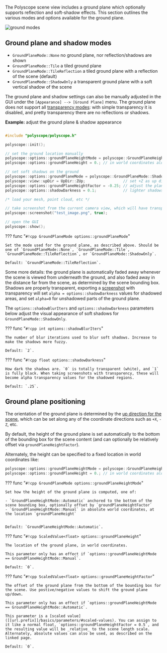 The Polyscope scene view includes a ground plane which optionally supports reflection and soft-shadow effects. This section outlines the various modes and options available for the ground plane.

![ground modes]([[url.prefix]]/media/ground_plane_options.jpg)


## Ground plane and shadow modes

- `GroundPlaneMode::None` no ground plane, nor reflection/shadows are shown
- `GroundPlaneMode::Tile` a tiled ground plane 
- `GroundPlaneMode::TileReflection` a tiled ground plane with a reflection of the scene (default)
- `GroundPlaneMode::ShadowOnly` a transparent ground plane with a soft vertical shadow of the scene

The ground plane and shadow settings can also be manually adjusted in the GUI under the `[Appearance] --> [Ground Plane]` menu. The ground plane does not support all [transparency modes]([[url.prefix]]/features/transparency): with simple transparency it is disabled, and pretty transparency there are no reflections or shadows.

**Example:** adjust the ground plane & shadow appearance

```cpp

#include "polyscope/polyscope.h"

polyscope::init();

// set the ground location manually
polyscope::options::groundPlaneHeightMode = polyscope::GroundPlaneHeightMode::Manual;
polyscope::options::groundPlaneHeight = 0.; // in world coordinates along the up axis

// set soft shadows on the ground
polyscope::options::groundPlaneMode = polyscope::GroundPlaneMode::ShadowOnly;
polyscope::view::upDir = UpDir::ZUp;                 // set +Z as up direction
polyscope::options::groundPlaneHeightFactor = -0.25; // adjust the plane height
polyscope::options::shadowDarkness = 0.1;            // lighter shadows

/* load your mesh, point cloud, etc */

// take screenshot from the current camera view, which will have transparent shadows
polyscope::screenshot("test_image.png", true);

// open the GUI
polyscope::show();
```

??? func "`#!cpp GroundPlaneMode options::groundPlaneMode`"
    
    Set the mode used for the ground plane, as described above. Should be one of `GroundPlaneMode::None`, `GroundPlaneMode::Tile`, `GroundPlaneMode::TileReflection`, or `GroundPlaneMode::ShadowOnly`.

    Default: `GroundPlaneMode::TileReflection`.

Some more details: the ground plane is automatically faded away whenever the scene is viewed from underneath the ground, and also faded away in the distance far from the scene, as determined by the scene bounding box. Shadows are properly transparent, exporting a [screenshot]([[url.prefix]]/features/screenshots) with transparency will set `alpha = options::shadowDarkness` values for shadowed areas, and set `alpha=0` for unshadowed parts of the ground plane.

The `options::shadowBlurIters` and `options::shadowDarkness` parameters below adjust the visual appearance of soft shadows for `GroundPlaneMode::ShadowOnly`.

??? func "`#!cpp int options::shadowBlurIters`"

    The number of blur iterations used to blur soft shadows. Increase to make the shadows more fuzzy.

    Default: `2`. 

??? func "`#!cpp float options::shadowDarkness`"

    How dark the shadows are. `0` is totally transparent (white), and `1` is fully black. When taking screenshots with transparency, these will become alpha transparency values for the shadowed regions.

    Default: `.25`. 

## Ground plane positioning

The orientation of the ground plane is determined by the [up direction for the scene]([[url.prefix]]/basics/camera_controls/#up-direction), which can be set along any of the coordinate directions such as `+X`, `-Z`, etc.

By default, the height of the ground plane is set automatically to the bottom of the bounding box for the scene content (and can optionally be relatively offset via `groundPlaneHeightFactor`).

Alternately, the height can be specified to a fixed location in world coordinates like:
```cpp
polyscope::options::groundPlaneHeightMode = polyscope::GroundPlaneHeightMode::Manual;
polyscope::options::groundPlaneHeight = 0.; // in world coordinates along the up axis
```

??? func "`#!cpp GroundPlaneMode options::groundPlaneHeightMode`"
    
    Set how the height of the ground plane is computed, one of:

    - `GroundPlaneHeightMode::Automatic` anchored to the bottom of the scene bounding box, optionally offset by `groundPlaneHeightFactor`
    - `GroundPlaneHeightMode::Manual` in absolute world coordinates, at the location `groundPlaneHeight`


    Default: `GroundPlaneHeightMode::Automatic`.


??? func "`#!cpp ScaledValue<float> options::groundPlaneHeight`"

    The location of the ground plane, in world coordinates.
    
    This parameter only has an effect if `options::groundPlaneHeightMode == GroundPlaneHeightMode::Manual`.
    
    Default: `0`. 


??? func "`#!cpp ScaledValue<float> options::groundPlaneHeightFactor`"

    The offset of the ground plane from the bottom of the bounding box for the scene. Use postive/negative values to shift the ground plane up/down.

    This parameter only has an effect if `options::groundPlaneHeightMode == GroundPlaneHeightMode::Automatic`.

    This parameter is a [scaled value]([[url.prefix]]/basics/parameters/#scaled-values). You can assign to it like a normal float, `options::groundPlaneHeightFactor = 0.5`, and the resulting value will be _relative_ to the scene length scale. Alternately, absolute values can also be used, as described on the linked page.

    Default: `0`. 




